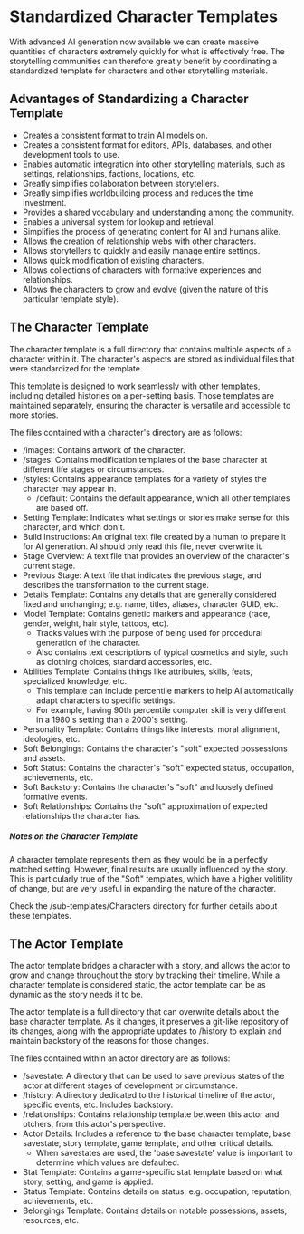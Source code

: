 
# Standardized Character Templates
With advanced AI generation now available we can create massive quantities of characters extremely quickly for what is effectively free. The storytelling communities can therefore greatly benefit by coordinating a standardized template for characters and other storytelling materials.

## Advantages of Standardizing a Character Template
* Creates a consistent format to train AI models on.
* Creates a consistent format for editors, APIs, databases, and other development tools to use.
* Enables automatic integration into other storytelling materials, such as settings, relationships, factions, locations, etc.
* Greatly simplifies collaboration between storytellers.
* Greatly simplifies worldbuilding process and reduces the time investment.
* Provides a shared vocabulary and understanding among the community.
* Enables a universal system for lookup and retrieval.
* Simplifies the process of generating content for AI and humans alike.
* Allows the creation of relationship webs with other characters.
* Allows storytellers to quickly and easily manage entire settings.
* Allows quick modification of existing characters.
* Allows collections of characters with formative experiences and relationships.
* Allows the characters to grow and evolve (given the nature of this particular template style).

## The Character Template
The character template is a full directory that contains multiple aspects of a character within it. The character's aspects are stored as individual files that were standardized for the template.

This template is designed to work seamlessly with other templates, including detailed histories on a per-setting basis. Those templates are maintained separately, ensuring the character is versatile and accessible to more stories.

The files contained with a character's directory are as follows:
* /images: Contains artwork of the character.
* /stages: Contains modification templates of the base character at different life stages or circumstances.
* /styles: Contains appearance templates for a variety of styles the character may appear in.
	* /default: Contains the default appearance, which all other templates are based off.
* Setting Template: Indicates what settings or stories make sense for this character, and which don't.
* Build Instructions: An original text file created by a human to prepare it for AI generation. AI should only read this file, never overwrite it.
* Stage Overview: A text file that provides an overview of the character's current stage.
* Previous Stage: A text file that indicates the previous stage, and describes the transformation to the current stage.
* Details Template: Contains any details that are generally considered fixed and unchanging; e.g. name, titles, aliases, character GUID, etc.
* Model Template: Contains genetic markers and appearance (race, gender, weight, hair style, tattoos, etc).
	* Tracks values with the purpose of being used for procedural generation of the character.
	* Also contains text descriptions of typical cosmetics and style, such as clothing choices, standard accessories, etc.
* Abilities Template: Contains things like attributes, skills, feats, specialized knowledge, etc.
	* This template can include percentile markers to help AI automatically adapt characters to specific settings.
	* For example, having 90th percentile computer skill is very different in a 1980's setting than a 2000's setting.
* Personality Template: Contains things like interests, moral alignment, ideologies, etc.
* Soft Belongings: Contains the character's "soft" expected possessions and assets.
* Soft Status: Contains the character's "soft" expected status, occupation, achievements, etc.
* Soft Backstory: Contains the character's "soft" and loosely defined formative events.
* Soft Relationships: Contains the "soft" approximation of expected relationships the character has.

##### Notes on the Character Template
A character template represents them as they would be in a perfectly matched setting. However, final results are usually influenced by the story. This is particularly true of the "Soft" templates, which have a higher volitility of change, but are very useful in expanding the nature of the character.

Check the /sub-templates/Characters directory for further details about these templates.

## The Actor Template
The actor template bridges a character with a story, and allows the actor to grow and change throughout the story by tracking their timeline. While a character template is considered static, the actor template can be as dynamic as the story needs it to be.

The actor template is a full directory that can overwrite details about the base character template. As it changes, it preserves a git-like repository of its changes, along with the appropriate updates to /history to explain and maintain backstory of the reasons for those changes.

The files contained within an actor directory are as follows:
* /savestate: A directory that can be used to save previous states of the actor at different stages of development or circumstance.
* /history: A directory dedicated to the historical timeline of the actor, specific events, etc. Includes backstory.
* /relationships: Contains relationship template between this actor and otchers, from this actor's perspective.
* Actor Details: Includes a reference to the base character template, base savestate, story template, game template, and other critical details.
	* When savestates are used, the 'base savestate' value is important to determine which values are defaulted.
* Stat Template: Contains a game-specific stat template based on what story, setting, and game is applied.
* Status Template: Contains details on status; e.g. occupation, reputation, achievements, etc.
* Belongings Template: Contains details on notable possessions, assets, resources, etc.
